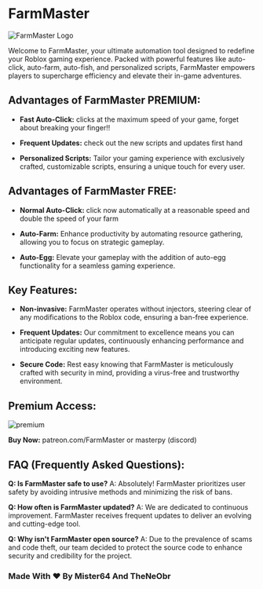 # FarmMaster

![FarmMaster Logo](https://github.com/Mister64/FarmMaster/assets/156092247/318febe2-4ce0-4c7b-8875-b76152364df6)

Welcome to FarmMaster, your ultimate automation tool designed to redefine your Roblox gaming experience. Packed with powerful features like auto-click, auto-farm, auto-fish, and personalized scripts, FarmMaster empowers players to supercharge efficiency and elevate their in-game adventures.

## Advantages of FarmMaster PREMIUM:

- **Fast Auto-Click:** clicks at the maximum speed of your game, forget about breaking your finger!!

- **Frequent Updates:** check out the new scripts and updates first hand

- **Personalized Scripts:** Tailor your gaming experience with exclusively crafted, customizable scripts, ensuring a unique touch for every user.

## Advantages of FarmMaster FREE:

- **Normal Auto-Click:** click now automatically at a reasonable speed and double the speed of your farm

- **Auto-Farm:** Enhance productivity by automating resource gathering, allowing you to focus on strategic gameplay.

- **Auto-Egg:** Elevate your gameplay with the addition of auto-egg functionality for a seamless gaming experience.

## Key Features:

- **Non-invasive:** FarmMaster operates without injectors, steering clear of any modifications to the Roblox code, ensuring a ban-free experience.

- **Frequent Updates:** Our commitment to excellence means you can anticipate regular updates, continuously enhancing performance and introducing exciting new features.

- **Secure Code:** Rest easy knowing that FarmMaster is meticulously crafted with security in mind, providing a virus-free and trustworthy environment.

## Premium Access:

![premium](https://github.com/Mister64/FarmMaster/assets/156092247/6f22147b-3dda-4d80-a9e5-40f68322401d)

**Buy Now:** patreon.com/FarmMaster or masterpy (discord)

## FAQ (Frequently Asked Questions):

**Q: Is FarmMaster safe to use?**
A: Absolutely! FarmMaster prioritizes user safety by avoiding intrusive methods and minimizing the risk of bans.

**Q: How often is FarmMaster updated?**
A: We are dedicated to continuous improvement. FarmMaster receives frequent updates to deliver an evolving and cutting-edge tool.

**Q: Why isn't FarmMaster open source?**
A: Due to the prevalence of scams and code theft, our team decided to protect the source code to enhance security and credibility for the project.

### Made With ❤️ By Mister64 And TheNeObr

